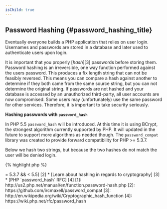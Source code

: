 ```yaml
---
isChild: true
---
```


## Password Hashing {#password_hashing_title}

Eventually everyone builds a PHP application that relies on user login. Usernames and passwords are stored in a database and later used to authenticate users upon login.

It is important that you properly [_hash_][3] passwords before storing them. Password hashing is an irreversible, one way function performed against the users password. This produces a fix length string that can not be feasibly reversed. This means you can compare a hash against another to determine if they both came from the same source string, but you can not determine the original string. If passwords are not hashed and your database is accessed by an unauthorized third-party, all user accounts are now compromised. Some users may (unfortunately) use the same password for other services. Therefore, it is important to take security seriously.

**Hashing passwords with `password_hash`**

In PHP 5.5 `password_hash` will be introduced. At this time it is using BCrypt, the strongest algorithm currently supported by PHP. It will updated in the future to support more algorithms as needed though. The `password_compat` library was created to provide forward compatibility for PHP >= 5.3.7.

Below we hash two strings, but because the two hashes do not match the user will be denied login.

{% highlight php %}                                                                                                                                                                                              
<?php                                                                                                                                                                                                            
require 'password.php';

$hash1 = password_hash("secret-password", PASSWORD_DEFAULT);
$hash2 = password_hash("wrong-password", PASSWORD_DEFAULT);

//$hash1 == $2y$10$EjIg0Uupiwq7WeZEghz1PumEoBX3v/.eGWHaJGxCe.2tTKe90GM5e
//$hash2 == $2y$10$CxowuHb7aDogobMRbLLPDubgzMJ7oO3DErtpvpIV20tLOXY26t7Ay

if ($hash1 == $hash2) {
    //Welcome!
} else {
    //Wrong password
}
{% endhighlight %}  



* [Learn about `password_hash`] [1]
* [`password_compat` for PHP  >= 5.3.7 && < 5.5] [2]
* [Learn about hashing in regards to cryptography] [3]
* [PHP `password_hash` RFC] [4]

[1]: http://us2.php.net/manual/en/function.password-hash.php
[2]: https://github.com/ircmaxell/password_compat
[3]: http://en.wikipedia.org/wiki/Cryptographic_hash_function
[4]: https://wiki.php.net/rfc/password_hash
